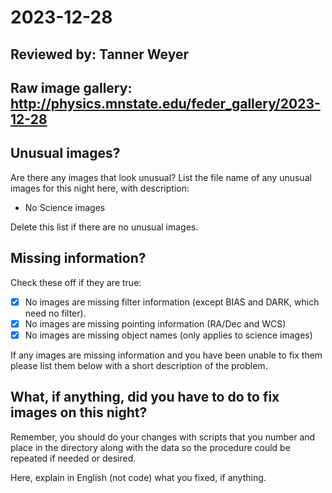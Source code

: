 # 2023-12-28

## Reviewed by:   Tanner Weyer

## Raw image gallery: http://physics.mnstate.edu/feder_gallery/2023-12-28

## Unusual images?

Are there any images that look unusual? List the file name of any unusual images for this night here, with description:

+ No Science images 

Delete this list if there are no unusual images.

## Missing information?

Check these off if they are true:

- [x] No images are missing filter information (except BIAS and DARK, which need no filter).
- [x] No images are missing pointing information (RA/Dec and WCS)
- [x] No images are missing object names (only applies to science images)

If any images are missing information and you have been unable to fix them please list
them below with a short description of the problem.

## What, if anything, did you have to do to fix images on this night?

Remember, you should do your changes with scripts that you number and place in the
directory along with the data so the procedure could be repeated if needed or
desired.

Here, explain in English (not code) what you fixed, if anything.
